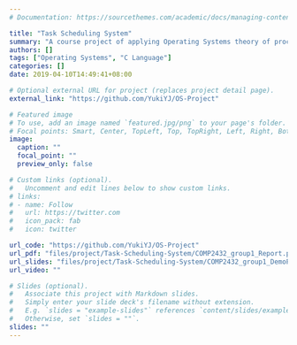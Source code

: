 ```yaml
---
# Documentation: https://sourcethemes.com/academic/docs/managing-content/

title: "Task Scheduling System"
summary: "A course project of applying Operating Systems theory of process scheduling to a daily-life scenario and implement a system to schedule tasks and produce timetables. "
authors: []
tags: ["Operating Systems", "C Language"]
categories: []
date: 2019-04-10T14:49:41+08:00

# Optional external URL for project (replaces project detail page).
external_link: "https://github.com/YukiYJ/OS-Project"

# Featured image
# To use, add an image named `featured.jpg/png` to your page's folder.
# Focal points: Smart, Center, TopLeft, Top, TopRight, Left, Right, BottomLeft, Bottom, BottomRight.
image:
  caption: ""
  focal_point: ""
  preview_only: false

# Custom links (optional).
#   Uncomment and edit lines below to show custom links.
# links:
# - name: Follow
#   url: https://twitter.com
#   icon_pack: fab
#   icon: twitter

url_code: "https://github.com/YukiYJ/OS-Project"
url_pdf: "files/project/Task-Scheduling-System/COMP2432_group1_Report.pdf"
url_slides: "files/project/Task-Scheduling-System/COMP2432_group1_DemoPPT.pdf"
url_video: ""

# Slides (optional).
#   Associate this project with Markdown slides.
#   Simply enter your slide deck's filename without extension.
#   E.g. `slides = "example-slides"` references `content/slides/example-slides.md`.
#   Otherwise, set `slides = ""`.
slides: ""
---
```

